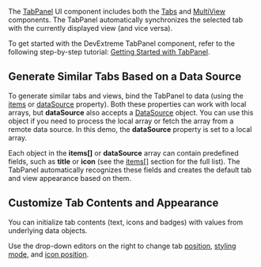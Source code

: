 The [TabPanel](/Documentation/ApiReference/UI_Components/dxTabPanel/) UI component includes both the [Tabs](/Documentation/ApiReference/UI_Components/dxTabs/) and [MultiView](/Documentation/ApiReference/UI_Components/dxMultiView/) components. The TabPanel automatically synchronizes the selected tab with the currently displayed view (and vice versa).

To get started with the DevExtreme TabPanel component, refer to the following step-by-step tutorial: [Getting Started with TabPanel](/Documentation/Guide/UI_Components/TabPanel/Getting_Started_with_TabPanel/).

## Generate Similar Tabs Based on a Data Source       

To generate similar tabs and views, bind the TabPanel to data (using the [items](/Documentation/ApiReference/UI_Components/dxTabPanel/Configuration/items/) or [dataSource](/Documentation/ApiReference/UI_Components/dxTabPanel/Configuration/#dataSource) property). Both these properties can work with local arrays, but **dataSource** also accepts a [DataSource](/Documentation/ApiReference/Data_Layer/DataSource/) object. You can use this object if you need to process the local array or fetch the array from a remote data source. In this demo, the **dataSource** property is set to a local array.

Each object in the **items[]** or **dataSource** array can contain predefined fields, such as **title** or **icon** (see the [items[]](/Documentation/ApiReference/UI_Components/dxTabPanel/Configuration/items/) section for the full list). The TabPanel automatically recognizes these fields and creates the default tab and view appearance based on them.

## Customize Tab Contents and Appearance

You can initialize tab contents (text, icons and badges) with values from underlying data objects.

Use the drop-down editors on the right to change tab [position](/Documentation/ApiReference/UI_Components/dxTabPanel/Configuration/#tabsPosition), [styling mode](/Documentation/ApiReference/UI_Components/dxTabPanel/Configuration/#stylingMode), and [icon position](/Documentation/ApiReference/UI_Components/dxTabPanel/Configuration/#iconPosition).